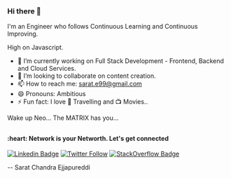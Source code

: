 ### Hi there 👋
I'm an Engineer who follows Continuous Learning and Continuous Improving. 

High on Javascript. 


- 🔭 I’m currently working on Full Stack Development - Frontend, Backend and Cloud Services.
- 👯 I’m looking to collaborate on content creation.
- 📫 How to reach me: sarat.e99@gmail.com
- 😄 Pronouns: Ambitious
- ⚡ Fun fact: I love :sunrise_over_mountains: Travelling  and :tv: Movies..



Wake up Neo...
The MATRIX has you...


##


<h4 align="left">:heart: Network is your Networth. Let's get connected</h2>

[![Linkedin Badge](https://img.shields.io/badge/-saratchandrae-blue?style=flat-square&logo=Linkedin&logoColor=white&link=https://www.linkedin.com/in/saratchandrae/)](https://www.linkedin.com/in/saratchandrae) 
[![Twitter Follow](https://img.shields.io/twitter/follow/SaratChandraE?style=social)](https://twitter.com/saratchandrae) 
[![StackOverflow Badge](https://img.shields.io/badge/-StackOverflow-orange?style=flat-square&labelColor=orange&logo=StackOverflow&logoColor=white&link=https://stackoverflow.com/users/story/7121889)](https://stackoverflow.com/users/7121889/sarat-chandra?tab=topactivity)


-- Sarat Chandra Ejjapureddi

##
##
##




